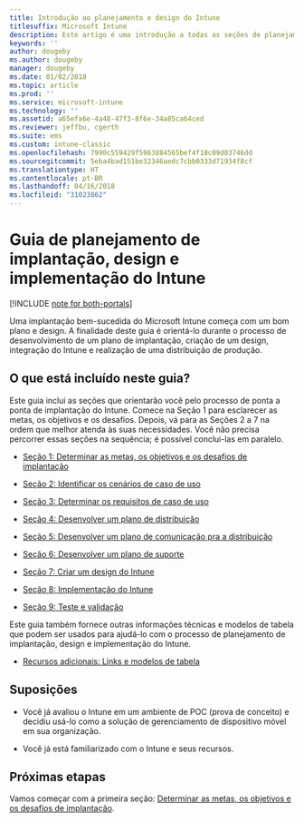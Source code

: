 ```yaml
---
title: Introdução ao planejamento e design do Intune
titlesuffix: Microsoft Intune
description: Este artigo é uma introdução a todas as seções de planejamento, design e implementação do Microsoft Intune. Ferramentas para ajudá-lo a determinar as metas, os cenários de casos de uso e requisitos, criar planos de distribuição e comunicação, bem como planos de suporte, teste e validação.
keywords: ''
author: dougeby
ms.author: dougeby
manager: dougeby
ms.date: 01/02/2018
ms.topic: article
ms.prod: ''
ms.service: microsoft-intune
ms.technology: ''
ms.assetid: a65efa6e-4a48-47f3-8f6e-34a85ca64ced
ms.reviewer: jeffbu, cgerth
ms.suite: ems
ms.custom: intune-classic
ms.openlocfilehash: 7990c559429f5963884565bef4f18c09d03746dd
ms.sourcegitcommit: 5eba4bad151be32346aedc7cbb0333d71934f8cf
ms.translationtype: HT
ms.contentlocale: pt-BR
ms.lasthandoff: 04/16/2018
ms.locfileid: "31023862"
---
```

# <a name="intune-deployment-planning-design-and-implementation-guide"></a>Guia de planejamento de implantação, design e implementação do Intune

[!INCLUDE [note for both-portals](./includes/note-for-both-portals.md)]

Uma implantação bem-sucedida do Microsoft Intune começa com um bom plano e design. A finalidade deste guia é orientá-lo durante o processo de desenvolvimento de um plano de implantação, criação de um design, integração do Intune e realização de uma distribuição de produção.

## <a name="whats-included-in-this-guide"></a>O que está incluído neste guia?

Este guia inclui as seções que orientarão você pelo processo de ponta a ponta de implantação do Intune. Comece na Seção 1 para esclarecer as metas, os objetivos e os desafios. Depois, vá para as Seções 2 a 7 na ordem que melhor atenda às suas necessidades. Você não precisa percorrer essas seções na sequência; é possível conclui-las em paralelo.

-   [Seção 1: Determinar as metas, os objetivos e os desafios de implantação](planning-guide-deployment-goals.md)

-   [Seção 2: Identificar os cenários de caso de uso](planning-guide-scenarios.md)

-   [Seção 3: Determinar os requisitos de caso de uso](planning-guide-requirements.md)

-   [Seção 4: Desenvolver um plano de distribuição](planning-guide-rollout-plan.md)

-   [Seção 5: Desenvolver um plano de comunicação pra a distribuição](planning-guide-communication-plan.md)

-   [Seção 6: Desenvolver um plano de suporte](planning-guide-support-plan.md)

-   [Seção 7: Criar um design do Intune](planning-guide-design.md)

-   [Seção 8: Implementação do Intune](planning-guide-onboarding.md)

-   [Seção 9: Teste e validação](planning-guide-test-validation.md)

Este guia também fornece outras informações técnicas e modelos de tabela que podem ser usados para ajudá-lo com o processo de planejamento de implantação, design e implementação do Intune.

-   [Recursos adicionais: Links e modelos de tabela](planning-guide-resources.md)

## <a name="assumptions"></a>Suposições

-   Você já avaliou o Intune em um ambiente de POC (prova de conceito) e decidiu usá-lo como a solução de gerenciamento de dispositivo móvel em sua organização.

-   Você já está familiarizado com o Intune e seus recursos.

## <a name="next-steps"></a>Próximas etapas

Vamos começar com a primeira seção: [Determinar as metas, os objetivos e os desafios de implantação](planning-guide-deployment-goals.md).
